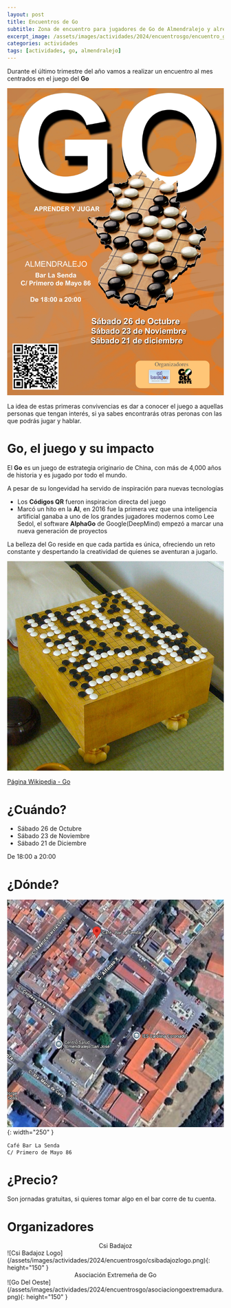 ```yaml
---
layout: post
title: Encuentros de Go
subtitle: Zona de encuentro para jugadores de Go de Almendralejo y alrededores
excerpt_image: /assets/images/actividades/2024/encuentrosgo/encuentro_go_2024.jpg
categories: actividades
tags: [actividades, go, almendralejo]
---
```




Durante el último trimestre del año vamos a realizar un encuentro al mes centrados en el juego del **Go**

![Poster de Jornadas](/assets/images/actividades/2024/encuentrosgo/encuentro_go_2024.jpg)

La idea de estas primeras convivencias es dar a conocer el juego a aquellas personas que tengan interés, si ya sabes encontrarás otras peronas con las que podrás jugar y hablar.

# Go, el juego y su impacto

El **Go** es un juego de estrategia originario de China, con más de 4,000 años de historia y es jugado por todo el mundo.

A pesar de su longevidad ha servido de inspiración para nuevas tecnologías

- Los **Códigos QR** fueron inspiracion directa del juego
- Marcó un hito en la **AI**, en 2016 fue la primera vez que una inteligencia artificial ganaba a uno de los grandes jugadores modernos como Lee Sedol, el software **AlphaGo** de Google(DeepMind) empezó a marcar una nueva generación de proyectos

La belleza del Go reside en que cada partida es única, ofreciendo un reto constante y despertando la creatividad de quienes se aventuran a jugarlo.

![Goban](/assets/images/actividades/2024/encuentrosgo/go.board.jpeg)

[Página Wikipedia - Go]((https://es.wikipedia.org/wiki/Go))

# ¿Cuándo?

- Sábado 26 de Octubre
- Sábado 23 de Noviembre
- Sábado 21 de Diciembre

De 18:00 a 20:00

# ¿Dónde?

![La Senda](/assets/images/actividades/2024/encuentrosgo/go.lasenda.png){: width="250" }

    Café Bar La Senda
    C/ Primero de Mayo 86

# ¿Precio?

Son jornadas gratuitas, si quieres tomar algo en el bar corre de tu cuenta.

# Organizadores

<center>Csi Badajoz</center>
![Csi Badajoz Logo](/assets/images/actividades/2024/encuentrosgo/csibadajozlogo.png){: height="150" }

<center>Asociación Extremeña de Go</center>
![Go Del Oeste](/assets/images/actividades/2024/encuentrosgo/asociaciongoextremadura.png){: height="150" }





